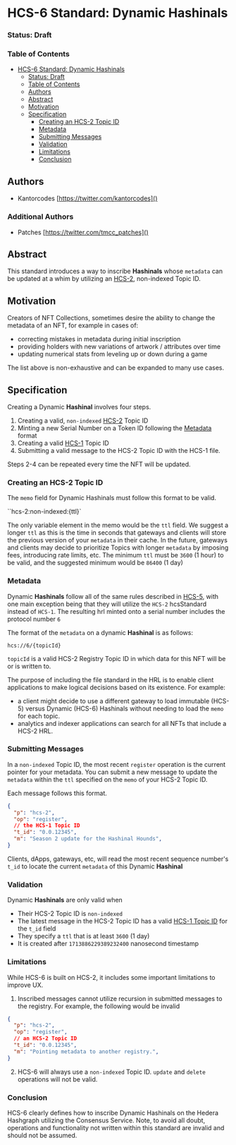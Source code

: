 # HCS-6 Standard: Dynamic Hashinals

### Status: Draft

### Table of Contents

- [HCS-6 Standard: Dynamic Hashinals](#hcs-6-standard-dynamic-hashinals)
    - [Status: Draft](#status-draft)
    - [Table of Contents](#table-of-contents)
  - [Authors](#authors)
  - [Abstract](#abstract)
  - [Motivation](#motivation)
  - [Specification](#specification)
    - [Creating an HCS-2 Topic ID](#creating-an-hcs-2-topic-id)
    - [Metadata](#metadata)
    - [Submitting Messages](#submitting-messages)
    - [Validation](#validation)
    - [Limitations](#limitations)
    - [Conclusion](#conclusion)

## Authors
- Kantorcodes [https://twitter.com/kantorcodes]()

### Additional Authors
- Patches [https://twitter.com/tmcc_patches]()

## Abstract

This standard introduces a way to inscribe **Hashinals** whose `metadata` can be updated at a whim by utilizing an [HCS-2](./hcs-2.md), non-indexed Topic ID.

## Motivation

Creators of NFT Collections, sometimes desire the ability to change the metadata of an NFT, for example in cases of:

- correcting mistakes in metadata during initial inscription
- providing holders with new variations of artwork / attributes over time
- updating numerical stats from leveling up or down during a game

The list above is non-exhaustive and can be expanded to many use cases.

## Specification

Creating a Dynamic **Hashinal** involves four steps.

1. Creating a valid, `non-indexed` [HCS-2](./hcs-2.md) Topic ID
2. Minting a new Serial Number on a Token ID following the [Metadata](#metadata) format
3. Creating a valid [HCS-1](./hcs-1.md) Topic ID
4. Submitting a valid message to the HCS-2 Topic ID with the HCS-1 file.

Steps 2-4 can be repeated every time the NFT will be updated.

### Creating an HCS-2 Topic ID

The `memo` field for Dynamic Hashinals must follow this format to be valid.

``hcs-2:non-indexed:{ttl}`

The only variable element in the memo would be the `ttl` field. We suggest a longer `ttl` as this is the time in seconds that gateways and clients will store the previous version of your `metadata` in their cache. In the future, gateways and clients may decide to prioritize Topics with longer `metadata` by imposing fees, introducing rate limits, etc. The minimum `ttl` must be `3600` (1 hour) to be valid, and the suggested minimum would be `86400` (1 day)

### Metadata

Dynamic **Hashinals** follow all of the same rules described in [HCS-5](./hcs-5.md), with one main exception being that they will utilize the `HCS-2` hcsStandard instead of `HCS-1`. The resulting hrl minted onto a serial number includes the protocol number `6`

The format of the `metadata` on a dynamic **Hashinal** is as follows:

`hcs://6/{topicId}`

`topicId` is a valid HCS-2 Registry Topic ID in which data for this NFT will be or is written to.

The purpose of including the file standard in the HRL is to enable client applications to make logical decisions based on its existence. For example:

-  a client might decide to use a different gateway to load immutable (HCS-5) versus Dynamic (HCS-6) Hashinals without needing to load the `memo` for each topic.
-  analytics and indexer applications can search for all NFTs that include a HCS-2 HRL.

### Submitting Messages

In a `non-indexed` Topic ID, the most recent `register` operation is the current pointer for your metadata. You can submit a new message to update the `metadata` within the `ttl` specified on the `memo` of your HCS-2 Topic ID.

Each message follows this format.

```json
{
  "p": "hcs-2",
  "op": "register",
  // the HCS-1 Topic ID
  "t_id": "0.0.12345",
  "m": "Season 2 update for the Hashinal Hounds",
}
```

Clients, dApps, gateways, etc, will read the most recent sequence number's `t_id` to locate the current `metadata` of this Dynamic **Hashinal**

### Validation

Dynamic **Hashinals** are only valid when

- Their HCS-2 Topic ID is `non-indexed`
- The latest message in the HCS-2 Topic ID has a valid [HCS-1 Topic ID](./hcs-1.md) for the `t_id` field
- They specify a `ttl` that is at least `3600` (1 day)
- It is created after `1713886229389232400` nanosecond timestamp


### Limitations

While HCS-6 is built on HCS-2, it includes some important limitations to improve UX.

1. Inscribed messages cannot utilize recursion in submitted messages to the registry. For example, the following would be invalid

```json
{
  "p": "hcs-2",
  "op": "register",
  // an HCS-2 Topic ID
  "t_id": "0.0.12345",
  "m": "Pointing metadata to another registry.",
}
```

2. HCS-6 will always use a `non-indexed` Topic ID. `update` and `delete` operations will not be valid.

### Conclusion

HCS-6 clearly defines how to inscribe Dynamic Hashinals on the Hedera Hashgraph utilizing the Consensus Service. Note, to avoid all doubt, operations and functionality not written within this standard are invalid and should not be assumed.